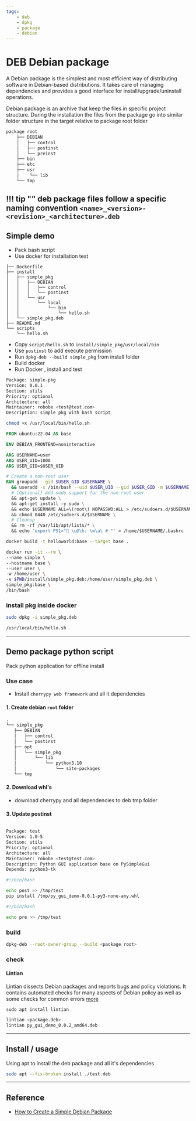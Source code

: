 ```yaml
---
tags:
    - deb
    - dpkg
    - package
    - debian
---
```


# DEB Debian package

A Debian package is the simplest and most efficient way of distributing software in Debian-based distributions. It takes care of managing dependencies and provides a good interface for install/upgrade/uninstall operations.

Debian package is an archive that keep the files in specific project structure. 
During the installation the files from the package go into similar folder structure in the target relative to package root folder

```bash
package root
    ├── DEBIAN
    │   ├── control
    │   ├── postinst
    │   └── preinst
    ├── bin
    ├── etc
    ├── usr
    │    └── lib
    └── tmp
```

!!! tip ""
    deb package files follow a specific naming convention
    ```
    <name>_<version>-<revision>_<architecture>.deb
    ```
---

## Simple demo
- Pack bash script
- Use docker for installation test

```
├── Dockerfile
├── install
│   ├── simple_pkg
│   │   ├── DEBIAN
│   │   │   ├── control
│   │   │   └── postinst
│   │   └── usr
│   │       └── local
│   │           └── bin
│   │               └── hello.sh
│   └── simple_pkg.deb
├── README.md
└── scripts
    └── hello.sh
```

- Copy `script/hello.sh` to `install/simple_pkg/usr/local/bin`
- Use `postinst` to add execute permission
- Run `dpkg-deb --build simple_pkg` from install folder
- Build docker
- Run Docker , install and test

```bash title="DEBIAN/control"
Package: simple-pkg
Version: 0.0.1
Section: utils
Priority: optional
Architecture: all
Maintainer: robobe <test@test.com>
Description: simple pkg with bash script
```

```bash title="postinst"
chmod +x /usr/local/bin/hello.sh
```

```dockerfile title="Dockerfile"
FROM ubuntu:22.04 AS base

ENV DEBIAN_FRONTEND=noninteractive

ARG USERNAME=user
ARG USER_UID=1000
ARG USER_GID=$USER_UID

# Create a non-root user
RUN groupadd --gid $USER_GID $USERNAME \
  && useradd -s /bin/bash --uid $USER_UID --gid $USER_GID -m $USERNAME \
  # [Optional] Add sudo support for the non-root user
  && apt-get update \
  && apt-get install -y sudo \
  && echo $USERNAME ALL=\(root\) NOPASSWD:ALL > /etc/sudoers.d/$USERNAME\
  && chmod 0440 /etc/sudoers.d/$USERNAME \
  # Cleanup
  && rm -rf /var/lib/apt/lists/* \
  && echo 'export PS1="🐳 \u@\h: \w\a\ # "' > /home/$USERNAME/.bashrc
```

```bash title="build docker image"
docker build -t helloworld:base --target base .
```

```bash title="docker run"
docker run -it --rm \
--name simple \
--hostname base \
--user user \
-w /home/user \
-v $PWD/install/simple_pkg.deb:/home/user/simple_pkg.deb \
simple_pkg:base \
/bin/bash
```

### install pkg inside docker

```bash title="install pkg"
sudo dpkg -i simple_pkg.deb
```

```bash title="check"
/usr/local/bin/hello.sh
```

---
## Demo package python script
Pack python application for offline install

### Use case
- Install `cherrypy web framework` and all it dependencies

#### 1. Create debian `root` folder

```bash
.
└── simple_pkg
   ├── DEBIAN
   │   ├── control
   │   └── postinst
   ├── opt
   │   └── simple_pkg
   │       └── lib
   │           └── python3.10
   │               └── site-packages
   └── tmp
```

#### 2. Download whl's
- download cherrypy and all dependencies to deb tmp folder

#### 3. Update postinst

```
```

```bash title="DEBIAN/control"
Package: test
Version: 1.0-5
Section: utils
Priority: optional
Architecture: all
Maintainer: robobe <test@test.com>
Description: Python GUI application base on PySimpleGui
Depends: python3-tk
```

```sh title="DEBIAN/postinst"
#!/bin/bash

echo post >> /tmp/test
pip install /tmp/py_gui_demo-0.0.1-py3-none-any.whl
```

```sh title="DEBIAN/preinst"
#!/bin/bash

echo pre >> /tmp/test
```

### build

```bash
dpkg-deb --root-owner-group --build <package root>
```

### check
#### Lintian
Lintian dissects Debian packages and reports bugs and policy violations. It contains automated checks for many aspects of Debian policy as well as some checks for common errors [more](https://manpages.debian.org/stretch/lintian/lintian.1.en.html)

```
sudo apt install lintian
```

```bash
lintian <package.deb>
lintian py_gui_demo_0.0.2_amd64.deb 
```

---

## Install / usage
Using apt to install the deb package and all it's dependencies


```bash title="apt install"
sudo apt --fix-broken install ./test.deb
```

---

## Reference
- [How to Create a Simple Debian Package](https://www.baeldung.com/linux/create-debian-package)